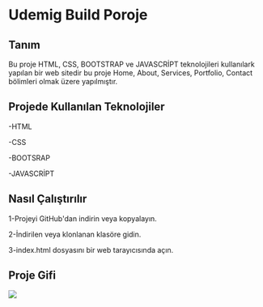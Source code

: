 <h1>Udemig Build Poroje</h1>

<h2>Tanım</h2>

Bu proje HTML, CSS, BOOTSTRAP ve JAVASCRİPT teknolojileri kullanılark yapılan bir web sitedir bu proje Home, About, Services, Portfolio, Contact bölimleri olmak üzere yapılmıştır.

<h2>Projede Kullanılan Teknolojiler</h2>

-HTML

-CSS

-BOOTSRAP

-JAVASCRİPT

<h2>Nasıl Çalıştırılır</h2>

1-Projeyi GitHub'dan indirin veya kopyalayın.

2-İndirilen veya klonlanan klasöre gidin.

3-index.html dosyasını bir web tarayıcısında açın.

<h2>Proje Gifi</h2>

<img src="/img/Udemig-Build-Profil-1-Microsoft_-Edge-2023-09-24-19-47-44.gif"/>
